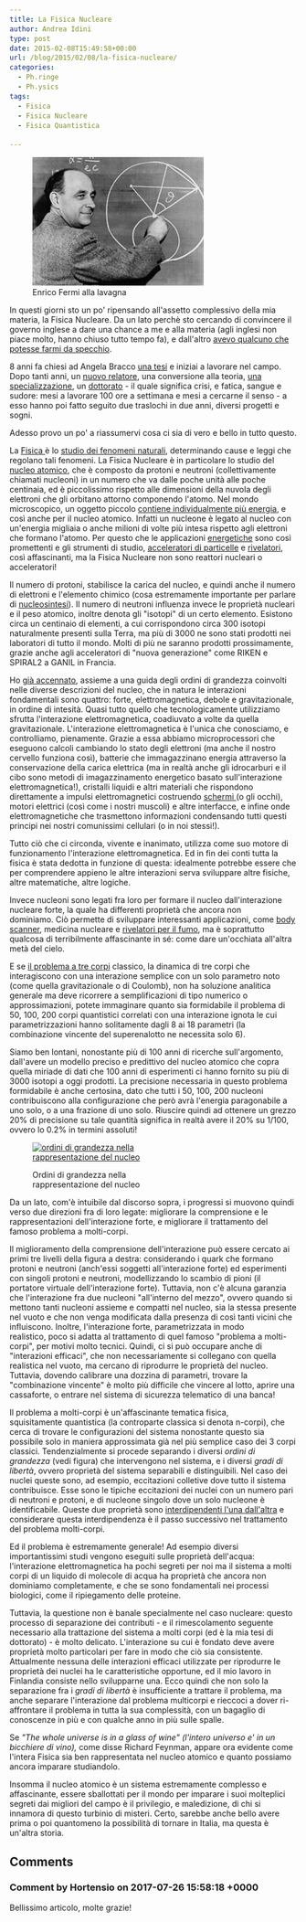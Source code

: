 ```yaml
---
title: La Fisica Nucleare
author: Andrea Idini
type: post
date: 2015-02-08T15:49:58+00:00
url: /blog/2015/02/08/la-fisica-nucleare/
categories:
  - Ph.ringe
  - Ph.ysics
tags:
  - Fisica
  - Fisica Nucleare
  - Fisica Quantistica

---
```

<figure id="attachment_1694" aria-describedby="caption-attachment-1694" style="width: 300px" class="wp-caption alignleft"><a href="/wp-content/uploads/2015/02/08.gif" rel="lightbox[1685]"><img class="size-medium wp-image-1694" src="/wp-content/uploads/2015/02/08-300x225.gif" alt="Enrico Fermi alla lavagna" width="300" height="225" /></a><figcaption id="caption-attachment-1694" class="wp-caption-text">Enrico Fermi alla lavagna</figcaption></figure> 

In questi giorni sto un po' ripensando all'assetto complessivo della mia materia, la Fisica Nucleare. Da un lato perchè sto cercando di convincere il governo inglese a dare una chance a me e alla materia (agli inglesi non piace molto, hanno chiuso tutto tempo fa), e dall'altro <a href="http://youtu.be/UeJ4Ak2xCkw?t=1m25s" target="_blank">avevo qualcuno che potesse farmi da specchio</a>.

8 anni fa chiesi ad Angela Bracco <a href="http://ieeexplore.ieee.org/xpl/login.jsp?tp=&arnumber=4437258&url=http%3A%2F%2Fieeexplore.ieee.org%2Fxpls%2Fabs_all.jsp%3Farnumber%3D4437258" target="_blank">una tesi</a> e iniziai a lavorare nel campo. Dopo tanti anni, un <a href="https://it.wikipedia.org/wiki/Ricardo_A._Broglia" target="_blank">nuovo relatore</a>, una conversione alla teoria, <a href="http://arxiv.org/pdf/1107.0251.pdf" target="_blank">una specializzazione</a>, un <a href="https://air.unimi.it/handle/2434/216315" target="_blank">dottorato</a> - il quale significa crisi, e fatica, sangue e sudore: mesi a lavorare 100 ore a settimana e mesi a cercarne il senso - a esso hanno poi fatto seguito due traslochi in due anni, diversi progetti e sogni.

Adesso provo un po' a riassumervi cosa ci sia di vero e bello in tutto questo.<!--more-->

La <a title="Feynman Lectures on Physics" href="/blog/2015/01/21/feynman-lectures-on-physics/" target="_blank">Fisica </a>è lo <a title="[Minimo Pratico] La necessità della pratica" href="/blog/2014/12/07/minimo-pratico-la-necessita-della-pratica/" target="_blank">studio dei fenomeni naturali</a>, determinando cause e leggi che regolano tali fenomeni. La Fisica Nucleare è in particolare lo studio del <a href="https://it.wikipedia.org/wiki/Nucleo_atomico" target="_blank">nucleo atomico</a>, che è composto da protoni e neutroni (collettivamente chiamati nucleoni) in un numero che va dalle poche unità alle poche centinaia, ed è piccolissimo rispetto alle dimensioni della nuvola degli elettroni che gli orbitano attorno componendo l'atomo. Nel mondo microscopico, un oggetto piccolo <a title="Il Grande nascosto nel Piccolo" href="/blog/2010/09/06/il-grande-nascosto-nel-piccolo/" target="_blank">contiene individualmente più energia</a>, e così anche per il nucleo atomico. Infatti un nucleone è legato al nucleo con un'energia migliaia o anche milioni di volte più intesa rispetto agli elettroni che formano l'atomo. Per questo che le applicazioni <a title="FAQ sull’energia Nucleare [v1.0]" href="/blog/2011/05/19/faq-sullenergia-nucleare-v1-0/" target="_blank">energetiche</a> sono così promettenti e gli strumenti di studio, <a title="Perchè usiamo gli Acceleratori?" href="/blog/2010/02/04/perche-usiamo-gli-acceleratori/" target="_blank">acceleratori di particelle</a> e <a title="AGATA, solo il Top per la Fisica Nucleare in Italia." href="/blog/2010/04/10/agata-solo-il-top-per-la-fisica-nucleare-in-italia/" target="_blank">rivelatori</a>, così affascinanti, ma la Fisica Nucleare non sono reattori nucleari o acceleratori!

Il numero di protoni, stabilisce la carica del nucleo, e quindi anche il numero di elettroni e l'elemento chimico (cosa estremamente importante per parlare di <a title="Nucleosintesi: una pioggia di Oro sulla Galassia." href="/blog/2009/11/10/nucleosintesi-una-pioggia-di-oro-sulla-galassia/" target="_blank">nucleosintesi</a>). Il numero di neutroni influenza invece le proprietà nucleari e il peso atomico, inoltre denota gli "isotopi" di un certo elemento. Esistono circa un centinaio di elementi, a cui corrispondono circa 300 isotopi naturalmente presenti sulla Terra, ma più di 3000 ne sono stati prodotti nei laboratori di tutto il mondo. Molti di più ne saranno prodotti prossimamente, grazie anche agli acceleratori di "nuova generazione" come RIKEN e SPIRAL2 a GANIL in Francia.

Ho <a title="[Minimo Pratico] Proprietà elementari e proprietà emergenti" href="/blog/2014/12/30/minimo-pratico-proprieta-elementari-e-proprieta-emergenti/" target="_blank">già accennato</a>, assieme a una guida degli ordini di grandezza coinvolti nelle diverse descrizioni del nucleo, che in natura le interazioni fondamentali sono quattro: forte, elettromagnetica, debole e gravitazionale, in ordine di intesità. Quasi tutto quello che tecnologicamente utilizziamo sfrutta l'interazione elettromagnetica, coadiuvato a volte da quella gravitazionale. L'interazione elettromagnetica è l'unica che conosciamo, e controlliamo, pienamente. Grazie a essa abbiamo microprocessori che eseguono calcoli cambiando lo stato degli elettroni (ma anche il nostro cervello funziona così), batterie che immagazzinano energia attraverso la conservazione della carica elettrica (ma in realtà anche gli idrocarburi e il cibo sono metodi di imagazzinamento energetico basato sull'interazione elettromagnetica!), cristalli liquidi e altri materiali che rispondono direttamente a impulsi elettromagnetici costruendo <a title="Schermi LCD, caratteristiche e consigli." href="/blog/2011/11/23/schermi/" target="_blank">schermi </a>(o gli occhi), motori elettrici (così come i nostri muscoli) e altre interfacce, e infine onde elettromagnetiche che trasmettono informazioni condensando tutti questi principi nei nostri comunissimi cellulari (o in noi stessi!).

Tutto ciò che ci circonda, vivente e inanimato, utilizza come suo motore di funzionamento l'interazione elettromagnetica. Ed in fin dei conti tutta la fisica è stata dedotta in funzione di questa: idealmente potrebbe essere che per comprendere appieno le altre interazioni serva sviluppare altre fisiche, altre matematiche, altre logiche.

Invece nucleoni sono legati fra loro per formare il nucleo dall'interazione nucleare forte, la quale ha differenti proprietà che ancora non dominiamo. Ciò permette di sviluppare interessanti applicazioni, come <a title="Body Scanner e rischi per la salute. Ne vale la pena?" href="/blog/2010/01/11/body-scanner-e-rischi-per-la-salute-ne-vale-la-pena/" target="_blank">body scanner</a>, medicina nucleare e <a title="Decadimento Alfa: fra scienza e tecnologia." href="/blog/2009/12/05/decadimento-alfa-fra-scienza-e-tecnologia/" target="_blank">rivelatori per il fumo</a>, ma è soprattutto qualcosa di terribilmente affascinante in sé: come dare un'occhiata all'altra metà del cielo.

E se <a href="https://it.wikipedia.org/wiki/Problema_dei_tre_corpi" target="_blank">il problema a tre corpi</a> classico, la dinamica di tre corpi che interagiscono con una interazione semplice con un solo parametro noto (come quella gravitazionale o di Coulomb), non ha soluzione analitica generale ma deve ricorrere a semplificazioni di tipo numerico o approssimazioni, potete immaginare quanto sia formidabile il problema di 50, 100, 200 corpi quantistici correlati con una interazione ignota le cui parametrizzazioni hanno solitamente dagli 8 ai 18 parametri (la combinazione vincente del superenalotto ne necessita solo 6).

Siamo ben lontani, nonostante più di 100 anni di ricerche sull'argomento, dall'avere un modello preciso e predittivo del nucleo atomico che copra quella miriade di dati che 100 anni di esperimenti ci hanno fornito su più di 3000 isotopi a oggi prodotti. La precisione necessaria in questo problema formidabile è anche certosina, dato che tutti i 50, 100, 200 nucleoni contribuiscono alla configurazione che però avrà l'energia paragonabile a uno solo, o a una frazione di uno solo. Riuscire quindi ad ottenere un grezzo 20% di precisione su tale quantità significa in realtà avere il 20% su 1/100, ovvero lo 0.2% in termini assoluti!<figure id="attachment_1609" aria-describedby="caption-attachment-1609" style="width: 191px" class="wp-caption alignright">

<a href="/wp-content/uploads/2014/12/overview_1cut-e1419787566307.png" rel="lightbox[1685]"><img class="wp-image-1609 size-medium" src="/wp-content/uploads/2014/12/overview_1cut-e1419787566307-191x300.png" alt="ordini di grandezza nella rappresentazione del nucleo" width="191" height="300" srcset="http://www.phme.it/wp-content/uploads/2014/12/overview_1cut-e1419787566307-191x300.png 191w, http://www.phme.it/wp-content/uploads/2014/12/overview_1cut-e1419787566307.png 396w" sizes="(max-width: 191px) 100vw, 191px" /></a><figcaption id="caption-attachment-1609" class="wp-caption-text">Ordini di grandezza nella rappresentazione del nucleo</figcaption></figure> 

Da un lato, com'è intuibile dal discorso sopra, i progressi si muovono quindi verso due direzioni fra di loro legate: migliorare la comprensione e le rappresentazioni dell'interazione forte, e migliorare il trattamento del famoso problema a molti-corpi.

Il miglioramento della comprensione dell'interazione può essere cercato ai primi tre livelli della figura a destra: considerando i quark che formano protoni e neutroni (anch'essi soggetti all'interazione forte) ed esperimenti con singoli protoni e neutroni, modellizzando lo scambio di pioni (il portatore virtuale dell'interazione forte). Tuttavia, non c'è alcuna garanzia che l'interazione fra due nucleoni "all'interno del mezzo", ovvero quando si mettono tanti nucleoni assieme e compatti nel nucleo, sia la stessa presente nel vuoto e che non venga modificata dalla presenza di così tanti vicini che influiscono. Inoltre, l'interazione forte, parametrizzata in modo realistico, poco si adatta al trattamento di quel famoso "problema a molti-corpi", per motivi molto tecnici. Quindi, ci si può occupare anche di "interazioni efficaci", che non necessariamente si collegano con quella realistica nel vuoto, ma cercano di riprodurre le proprietà del nucleo. Tuttavia, dovendo calibrare una dozzina di parametri, trovare la "combinazione vincente" è molto più difficile che vincere al lotto, aprire una cassaforte, o entrare nel sistema di sicurezza telematico di una banca!

Il problema a molti-corpi è un'affascinante tematica fisica, squisitamente quantistica (la controparte classica si denota n-corpi), che cerca di trovare le configurazioni del sistema nonostante questo sia possibile solo in maniera approssimata già nel più semplice caso dei 3 corpi classici. Tendenzialmente si procede separando i diversi _ordini di grandezza_ (vedi figura) che intervengono nel sistema, e i diversi _gradi di libertà_, ovvero proprietà del sistema separabili e distinguibili. Nel caso dei nuclei queste sono, ad esempio, eccitazioni colletive dove tutto il sistema contribuisce. Esse sono le tipiche eccitazioni dei nuclei con un numero pari di neutroni e protoni, e di nucleone singolo dove un solo nucleone è identificabile. Queste due proprietà sono [interdipendenti l'una dall'altra][1] e considerare questa interdipendenza è il passo successivo nel trattamento del problema molti-corpi.

Ed il problema è estremamente generale! Ad esempio diversi importantissimi studi vengono eseguiti sulle proprietà dell'acqua: l'interazione elettromagnetica ha pochi segreti per noi ma il sistema a molti corpi di un liquido di molecole di acqua ha proprietà che ancora non dominiamo completamente, e che se sono fondamentali nei processi biologici, come il ripiegamento delle proteine.

Tuttavia, la questione non è banale specialmente nel caso nucleare: questo processo di separazione dei contributi - e il rimescolamento seguente necessario alla trattazione del sistema a molti corpi (ed è la mia tesi di dottorato) - è molto delicato. L'interazione su cui è fondato deve avere proprietà molto particolari per fare in modo che ciò sia consistente. Attualmente nessuna delle interazioni efficaci utilizzate per riprodurre le proprietà dei nuclei ha le caratteristiche opportune, ed il mio lavoro in Finlandia consiste nello svilupparne una. Ecco quindi che non solo la separazione fra i _gradi di libertà_ è insufficiente a trattare il problema, ma anche separare l'interazione dal problema multicorpi e rieccoci a dover ri-affrontare il problema in tutta la sua complessità, con un bagaglio di conoscenze in più e con qualche anno in più sulle spalle.

<span class="st">Se<em> "The whole universe is in a glass of wine" (l'intero universo e' in un bicchiere di vino),</em> come disse Richard Feynman, appare ora evidente come l'intera Fisica sia ben rappresentata nel nucleo atomico e quanto possiamo ancora imparare studiandolo. </span>

Insomma il nucleo atomico è un sistema estremamente complesso e affascinante, essere sballottati per il mondo per imparare i suoi molteplici segreti dai migliori del campo è il privilegio, e maledizione, di chi si innamora di questo turbinio di misteri. Certo, sarebbe anche bello avere prima o poi quantomeno la possibilità di tornare in Italia, ma questa è un'altra storia.

 [1]: http://www.phme.it/blog/2014/12/30/minimo-pratico-proprieta-elementari-e-proprieta-emergenti/ "[Minimo Pratico] Proprietà elementari e proprietà emergenti"

## Comments

### Comment by Hortensio on 2017-07-26 15:58:18 +0000
Bellissimo articolo, molte grazie!